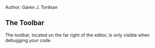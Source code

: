 Author: Garen J. Torikian

## The Toolbar

The toolbar, located on the far right of the editor, is only visible when debugging your code. 